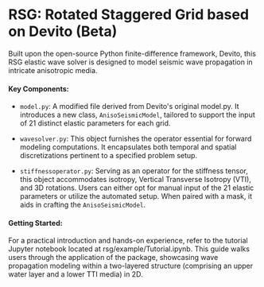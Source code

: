 # RSG: Rotated Staggered Grid based on Devito (Beta)

Built upon the open-source Python finite-difference framework, Devito, this RSG elastic wave solver is designed to model seismic wave propagation in intricate anisotropic media.

#### Key Components:

* `model.py`: A modified file derived from Devito's original model.py. It introduces a new class, `AnisoSeismicModel`, tailored to support the input of 21 distinct elastic parameters for each grid.

* `wavesolver.py`: This object furnishes the operator essential for forward modeling computations. It encapsulates both temporal and spatial discretizations pertinent to a specified problem setup.

* `stiffnessoperator.py`: Serving as an operator for the stiffness tensor, this object accommodates isotropy, Vertical Transverse Isotropy (VTI), and 3D rotations. Users can either opt for manual input of the 21 elastic parameters or utilize the automated setup. When paired with a mask, it aids in crafting the `AnisoSeismicModel`.

#### Getting Started:

For a practical introduction and hands-on experience, refer to the tutorial Jupyter notebook located at rsg/example/Tutorial.ipynb. This guide walks users through the application of the package, showcasing wave propagation modeling within a two-layered structure (comprising an upper water layer and a lower TTI media) in 2D.
